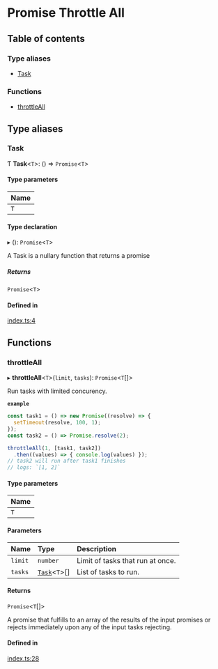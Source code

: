 # Promise Throttle All

## Table of contents

### Type aliases

- [Task](README.md#task)

### Functions

- [throttleAll](README.md#throttleall)

## Type aliases

### Task

Ƭ **Task**<`T`\>: () => `Promise`<`T`\>

#### Type parameters

| Name |
| :------ |
| `T` |

#### Type declaration

▸ (): `Promise`<`T`\>

A Task is a nullary function that returns a promise

##### Returns

`Promise`<`T`\>

#### Defined in

[index.ts:4](https://github.com/robinpokorny/promise-throttle-all/blob/main/src/index.ts#L4)

## Functions

### throttleAll

▸ **throttleAll**<`T`\>(`limit`, `tasks`): `Promise`<`T`[]\>

Run tasks with limited concurency.

**`example`**
```ts
const task1 = () => new Promise((resolve) => {
  setTimeout(resolve, 100, 1);
});
const task2 = () => Promise.resolve(2);

throttleAll(1, [task1, task2])
  .then((values) => { console.log(values) });
// task2 will run after task1 finishes
// logs: `[1, 2]`
```

#### Type parameters

| Name |
| :------ |
| `T` |

#### Parameters

| Name | Type | Description |
| :------ | :------ | :------ |
| `limit` | `number` | Limit of tasks that run at once. |
| `tasks` | [`Task`](README.md#task)<`T`\>[] | List of tasks to run. |

#### Returns

`Promise`<`T`[]\>

A promise that fulfills to an array of the results
of the input promises or rejects immediately upon any of
the input tasks rejecting.

#### Defined in

[index.ts:28](https://github.com/robinpokorny/promise-throttle-all/blob/main/src/index.ts#L28)
